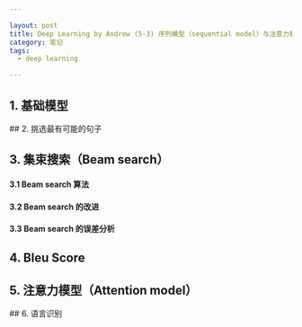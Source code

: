 ```yaml
---

layout: post
title: Deep Learning by Andrew (5-3) 序列模型（sequential model）与注意力机制（attention mechanism）
category: 笔记
tags: 
  - deep learning

---
```


<style>
img{
    width: 60%;
    padding-left: 20%;
}
</style>



## 1. 基础模型









## 2. 挑选最有可能的句子





## 3. 集束搜索（Beam search）

#### 3.1 Beam search 算法



#### 3.2 Beam search 的改进



#### 3.3 Beam search 的误差分析



## 4. Bleu Score

 



## 5. 注意力模型（Attention model）





## 6. 语言识别






